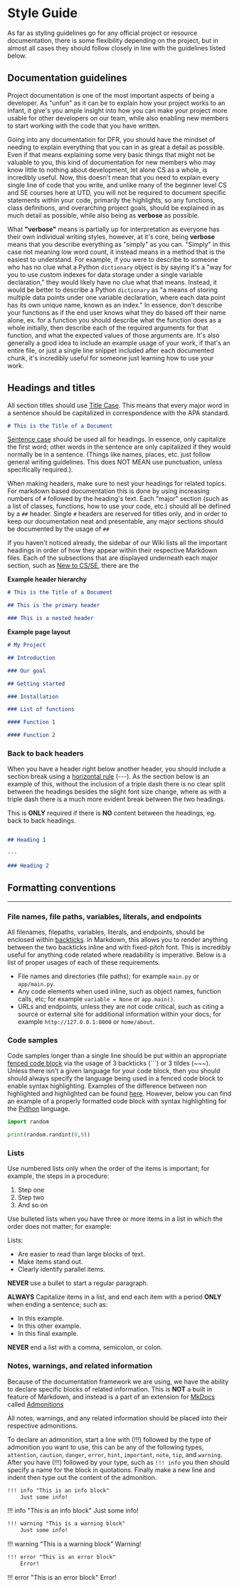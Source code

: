 # Style Guide

As far as styling guidelines go for any official project or resource documentation, there is some flexibility depending on the project, but in almost all cases they should follow closely in line with the guidelines listed below.

## Documentation guidelines

Project documentation is one of the most important aspects of being a developer. As "unfun" as it can be to explain how your project works to an infant, it give's you ample insight into how you can make your project more usable for other developers on our team, while  also enabling new members to start working with the code that you have written.

Going into any documentation for DFR, you should have the mindset of needing to explain everything that you can in as great a detail as possible. Even if that means explaining some very basic things that might not be valuable to you, this kind of documentation for new members who may know little to nothing about development, let alone CS as a whole, is incredibly useful. Now, this doesn't mean that you need to explain every single line of code that you write, and unlike many of the beginner level CS and SE courses here at UTD, you will not be required to document specific statements within your code, primarily the highlights, so any functions, class definitions, and overarching project goals, should be explained in as much detail as possible, while also being as **verbose** as possible.

What **"verbose"** means is partially up for interpretation as everyone has their own individual writing styles, however, at it's core, being **verbose** means that you describe everything as "simply" as you can. "Simply" in this case not meaning low word count, it instead means in a method that is the easiest to understand. For example, if you were to describe to someone who has no clue what a Python `dictionary` object is by saying it's a "way for you to use custom indexes for data storage under a single variable declaration," they would likely have no clue what that means. Instead, it would be better to describe a Python `dictionary` as "a means of storing multiple data points under one variable declaration, where each data point has its own unique name, known as an index." In essence, don't describe your functions as if the end user knows what they do based off their name alone, ex. for a function you should describe what the function does as a whole initially, then describe each of the required arguments for that function, and what the expected values of those arguments are. It's also generally a good idea to include an example usage of your work, if that's an entire file, or just a single line snippet included after each documented chunk, it's incredibly useful for someone just learning how to use your work.

## Headings and titles

All section titles should use [Title Case](https://apastyle.apa.org/style-grammar-guidelines/capitalization/title-case). This means that every major word in a sentence should be capitalized in correspondence with the APA standard. 

```md
# This is the Title of a Document
```

[Sentence case](http://grammar.about.com/od/rs/g/Sentence-Case.htm) should be used all for headings. In essence, only capitalize the first word; other words in the sentence are only capitalized if they would normally be in a sentence. (Things like names, places, etc. just follow general writing guidelines. This does NOT MEAN use punctuation, unless specifically required.).

When making headers, make sure to nest your headings for related topics. For markdown based documentation this is done by using increasing numbers of `#` followed by the heading's text. Each "major" section (such as a list of classes, functions, how to use your code, etc.) should all be defined by a `##` header. Single `#` headers are reserved for titles only, and in order to keep our documentation neat and presentable, any major sections should be documented by the usage of `##`

If you haven't noticed already, the sidebar of our Wiki lists all the important headings in order of how they appear within their respective Markdown files. Each of the subsections that are displayed underneath each major section, such as [New to CS/SE](resources/new-to-CS-or-SE.md), there are the 

**Example header hierarchy**
```md
# This is the Title of a Document

## This is the primary header

### This is a nested header
```

**Example page layout**
```md
# My Project

## Introduction

### Our goal

## Getting started

### Installation

### List of functions

#### Function 1

#### Function 2
```

### Back to back headers

When you have a header right below another header, you should include a section break using a [horizontal rule](https://www.markdownguide.org/basic-syntax/#horizontal-rules) (---). As the section below is an example of this, without the inclusion of a triple dash there is no clear split between the headings besides the slight font size change, where as with a triple dash there is a much more evident break between the two headings.

This is **ONLY** required if there is **NO** content between the headings, eg. back to back headings.

```md

## Heading 1

---

### Heading 2
```

## Formatting conventions

---

### File names, file paths, variables, literals, and endpoints

All filenames, filepaths, variables, literals, and endpoints, should be enclosed within [backticks](https://www.devx.com/terms/backtick/). In Markdown, this allows you to render anything between the two backticks inline and with fixed-pitch font. This is incredibly useful for anything code related where readability is imperative. Below is a list of proper usages of each of these requirements.

* File names and directories (file paths); for example `main.py` or `app/main.py`.
* Any code elements when used inline, such as object names, function calls, etc; for example `variable = None` or `app.main()`.
* URLs and endpoints, unless they are not code critical, such as citing a source or external site for additional information within your docs; for example `http://127.0.0.1:8000` or `home/about`.

### Code samples

Code samples longer than a single line should be put within an appropriate [fenced code block](https://www.markdownguide.org/extended-syntax/#syntax-highlighting) via the usage of 3 backticks (```) or 3 tildes (~~~). Unless there isn't a given language for your code block, then you should should always specify the language being used in a fenced code block to enable syntax highlighting. Examples of the difference between non highlighted and highlighted can be found [here](https://www.markdownguide.org/extended-syntax/?#fenced-code-blocks). However, below you can find an example of a properly formatted code block with syntax highlighting for the [Python](https://python.org/) language.

```py
import random

print(random.randint(0,9))
```

### Lists

Use numbered lists only when the order of the items is important; for example, the steps in a procedure: 

1. Step one
2. Step two
3. And so on

Use bulleted lists when you have three or more items in a list in which the order does not matter; for example:

Lists:

* Are easier to read than large blocks of text.
* Make items stand out.
* Clearly identify parallel items.

**NEVER** use a bullet to start a regular paragraph.

**ALWAYS** Capitalize items in a list, and end each item with a period **ONLY** when ending a sentence; such as:

* In this example.
* In this other example.
* In this final example.

**NEVER** end a list with a comma, semicolon, or colon.

### Notes, warnings, and related information

Because of the documentation framework we are using, we have the ability to declare specific blocks of related information. This is **NOT** a built in feature of Markdown, and instead is a part of an extension for [MkDocs](https://www.mkdocs.org/) called [Admonitions](https://python-markdown.github.io/extensions/admonition/)

All notes, warnings, and any related information should be placed into their respective admonitions. 

To declare an admonition, start a line with (!!!) followed by the type of admonition you want to use, this can be any of the following types, `attention`, `caution`, `danger`, `error`, `hint`, `important`, `note`, `tip`, and `warning`. After you have (!!!) followed by your type, such as `!!! info` you then should specify a name for the block in quotations. Finally make a new line and indent then type out the content of the admonition.

```md
!!! info "This is an info block"
    Just some info!
```

!!! info "This is an info block"
    Just some info!

```md
!!! warning "This is a warning block"
    Just some info!
```

!!! warning "This is a warning block"
    Warning!

```md
!!! error "This is an error block"
    Error!
```

!!! error "This is an error block"
    Error!

